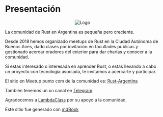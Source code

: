 # Presentación

<center>
	<img alt="Logo" src="https://raw.githubusercontent.com/rust-lang-ar/rust-lang-ar.github.io/development/src/img/logo.jpeg"/>
</center>

La comunidad de Rust en Argentina es pequeña pero creciente.

Desde 2018 hemos organizado meetups de Rust en la Ciudad Autónoma de Buenos Aires, dado clases por invitación en facultades publicas y gestionado acercar oradores del exterior para dar charlas y conocer a la comunidad.

Si estas interesado o interesada en aprender Rust, o estas llevando a cabo un proyecto con tecnología asociada, te invitamos a acercarte y participar.

El sitio en Meetup punto com de la comunidad es: [Rust-Argentina](https://www.meetup.com/Rust-Argentina/)

También tenemos un  un canal en [Telegram](https://t.me/joinchat/CJDlkxDxMmQSVkY-UrEpjg).

Agradecemos a [LambdaClass](https://lambdaclass.com/) por su apoyo a la comunidad.

Este sitio fue generado con [mdBook](https://rust-lang.github.io/mdBook/)
